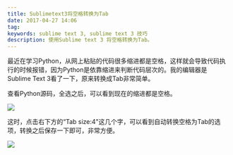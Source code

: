 ```yaml
---
title: Sublimetext3将空格转换为Tab
date: 2017-04-27 14:06
tag: 
keywords: sublime text 3, sublime text 3 技巧
description: 使用Sublime text 3 将空格转换为Tab。
---
```


最近在学习Python，从网上粘贴的代码很多缩进都是空格，这样就会导致代码执行的时候报错，因为Python是依靠缩进来判断代码层次的。我的编辑器是Sublime Text 3看了一下，原来转换成Tab非常简单。

查看Python源码，全选之后，可以看到现在的缩进都是空格。

![](/20170427-convert-space-to-tab/39469-20170427140357444-2124155739.png)

这时，点击右下方的“Tab size:4"这几个字，可以看到自动转换空格为Tab的选项，转换之后保存一下即可，非常方便。

![](/20170427-convert-space-to-tab/39469-20170427140514631-1379411457.png)
